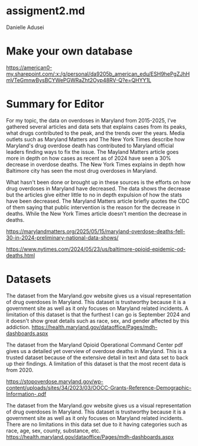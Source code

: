 # assigment2.md

Danielle Adusei

# Make your own database

https://american0-my.sharepoint.com/:x:/g/personal/da9205b_american_edu/ESH9hePgZJhHmVTeGmnwBysBCYWePGWRaZht2Oyp48RV-Q?e=QHYY1L

# Summary for Editor

For my topic, the data on overdoses in Maryland from 2015-2025, I’ve gathered several articles and data sets that explains cases from its peaks, what drugs contributed to the peak, and the trends over the years. Media outlets such as Maryland Matters and The New York Times describe how Maryland's drug overdose death has contributed to Maryland official leaders finding ways to fix the issue. The Mayland Matters article goes more in depth on how cases as recent as of 2024 have seen a 30% decrease in overdose deaths. The New York Times explains in depth how Baltimore city has seen the most drug overdoses in Maryland.

What hasn't been done or brought up in these sources is the efforts on how drug overdoses in Maryland have decreased. The data shows the decrease but the articles give either little to no in depth expulsion of how the stats have been decreased. The Maryland Matters article briefly quotes the CDC of them saying that public intervention is the reason for the decrease in deaths. While the New York Times article doesn't mention the decrease in deaths. 

https://marylandmatters.org/2025/05/15/maryland-overdose-deaths-fell-30-in-2024-preliminary-national-data-shows/

https://www.nytimes.com/2024/05/23/us/baltimore-opioid-epidemic-od-deaths.html

# Datasets 

The dataset from the Maryland.gov website gives us a visual representation of drug overdoses In Maryland. This dataset is trustworthy because it is a government site as well as it only focuses on Maryland related incidents. A limitation of this dataset is that the furthest I can go is September 2024 and it doesn't show great details such as race, sex, and gender affected by this addiction. 
https://health.maryland.gov/dataoffice/Pages/mdh-dashboards.aspx


The dataset from the Maryland Opioid Operational Command Center pdf gives us a detailed yet overview of overdose deaths in Maryland. This is a trusted dataset because of the extensive detail in text and data set to back up their findings. A limitation of this dataset is that the most recent data is from 2020.

https://stopoverdose.maryland.gov/wp-content/uploads/sites/34/2023/03/OOCC-Grants-Reference-Demographic-Information-.pdf


The dataset from the Maryland.gov website gives us a visual representation of drug overdoses In Maryland. This dataset is trustworthy because it is a government site as well as it only focuses on Maryland related incidents. There are no limitations in this data set due to it having categories such as race, age, sex, county, substance, etc.
https://health.maryland.gov/dataoffice/Pages/mdh-dashboards.aspx 

